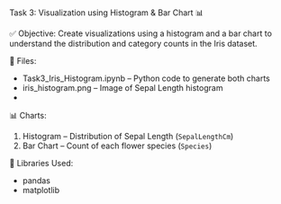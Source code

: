 Task 3: Visualization using Histogram & Bar Chart 📊

 ✅ Objective:
Create visualizations using a histogram and a bar chart to understand the distribution and category counts in the Iris dataset.

 📁 Files:
- Task3_Iris_Histogram.ipynb – Python code to generate both charts
- iris_histogram.png – Image of Sepal Length histogram
- 

 📊 Charts:
1. Histogram – Distribution of Sepal Length (`SepalLengthCm`)
2. Bar Chart – Count of each flower species (`Species`)

🔧 Libraries Used:
- pandas
- matplotlib

